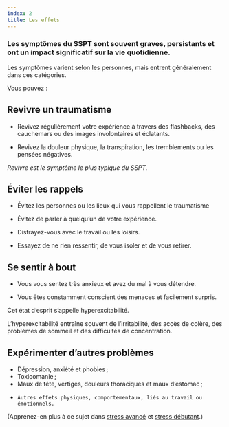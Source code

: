 ```yaml
---
index: 2
title: Les effets
---
```

### Les symptômes du SSPT sont souvent graves, persistants et ont un impact significatif sur la vie quotidienne.

Les symptômes varient selon les personnes, mais entrent généralement dans ces catégories.

Vous pouvez :

## Revivre un traumatisme

*   Revivez régulièrement votre expérience à travers des flashbacks, des cauchemars ou des images involontaires et éclatants.

*   Revivez la douleur physique, la transpiration, les tremblements ou les pensées négatives.

_Revivre est le symptôme le plus typique du SSPT._

## Éviter les rappels

*   Évitez les personnes ou les lieux qui vous rappellent le traumatisme

*   Évitez de parler à quelqu’un de votre expérience.

*   Distrayez-vous avec le travail ou les loisirs.

*   Essayez de ne rien ressentir, de vous isoler et de vous retirer.

## Se sentir à bout

*   Vous vous sentez très anxieux et avez du mal à vous détendre.

*   Vous êtes constamment conscient des menaces et facilement surpris.

Cet état d’esprit s’appelle hyperexcitabilité.

L’hyperexcitabilité entraîne souvent de l’irritabilité, des accès de colère, des problèmes de sommeil et des difficultés de concentration.

## Expérimenter d’autres problèmes

*   Dépression, anxiété et phobies ;
*   Toxicomanie ;
*   Maux de tête, vertiges, douleurs thoraciques et maux d’estomac ;
*     Autres effets physiques, comportementaux, liés au travail ou émotionnels.

(Apprenez-en plus à ce sujet dans [stress avancé](umbrella://stress/stress/advanced) et [stress débutant](umbrella://stress/stress/beginner).)